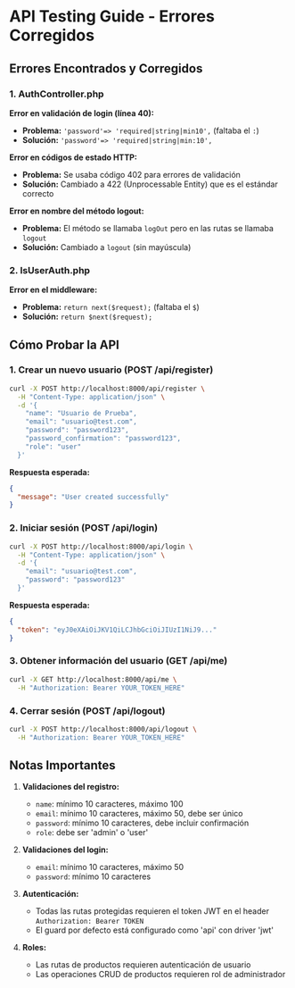 # API Testing Guide - Errores Corregidos

## Errores Encontrados y Corregidos

### 1. AuthController.php

**Error en validación de login (línea 40):**
- **Problema:** `'password'=> 'required|string|min10',` (faltaba el `:`)
- **Solución:** `'password'=> 'required|string|min:10',`

**Error en códigos de estado HTTP:**
- **Problema:** Se usaba código 402 para errores de validación
- **Solución:** Cambiado a 422 (Unprocessable Entity) que es el estándar correcto

**Error en nombre del método logout:**
- **Problema:** El método se llamaba `logOut` pero en las rutas se llamaba `logout`
- **Solución:** Cambiado a `logout` (sin mayúscula)

### 2. IsUserAuth.php

**Error en el middleware:**
- **Problema:** `return next($request);` (faltaba el `$`)
- **Solución:** `return $next($request);`

## Cómo Probar la API

### 1. Crear un nuevo usuario (POST /api/register)

```bash
curl -X POST http://localhost:8000/api/register \
  -H "Content-Type: application/json" \
  -d '{
    "name": "Usuario de Prueba",
    "email": "usuario@test.com",
    "password": "password123",
    "password_confirmation": "password123",
    "role": "user"
  }'
```

**Respuesta esperada:**
```json
{
  "message": "User created successfully"
}
```

### 2. Iniciar sesión (POST /api/login)

```bash
curl -X POST http://localhost:8000/api/login \
  -H "Content-Type: application/json" \
  -d '{
    "email": "usuario@test.com",
    "password": "password123"
  }'
```

**Respuesta esperada:**
```json
{
  "token": "eyJ0eXAiOiJKV1QiLCJhbGciOiJIUzI1NiJ9..."
}
```

### 3. Obtener información del usuario (GET /api/me)

```bash
curl -X GET http://localhost:8000/api/me \
  -H "Authorization: Bearer YOUR_TOKEN_HERE"
```

### 4. Cerrar sesión (POST /api/logout)

```bash
curl -X POST http://localhost:8000/api/logout \
  -H "Authorization: Bearer YOUR_TOKEN_HERE"
```

## Notas Importantes

1. **Validaciones del registro:**
   - `name`: mínimo 10 caracteres, máximo 100
   - `email`: mínimo 10 caracteres, máximo 50, debe ser único
   - `password`: mínimo 10 caracteres, debe incluir confirmación
   - `role`: debe ser 'admin' o 'user'

2. **Validaciones del login:**
   - `email`: mínimo 10 caracteres, máximo 50
   - `password`: mínimo 10 caracteres

3. **Autenticación:**
   - Todas las rutas protegidas requieren el token JWT en el header `Authorization: Bearer TOKEN`
   - El guard por defecto está configurado como 'api' con driver 'jwt'

4. **Roles:**
   - Las rutas de productos requieren autenticación de usuario
   - Las operaciones CRUD de productos requieren rol de administrador 